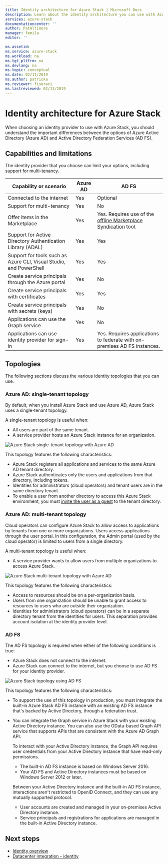 ```yaml
---
title: Identity architecture for Azure Stack | Microsoft Docs
description: Learn about the identity architecture you can use with Azure Stack.
services: azure-stack
documentationcenter: ''
author: PatAltimore
manager: femila
editor: ''

ms.assetid:  
ms.service: azure-stack
ms.workload: na
ms.tgt_pltfrm: na
ms.devlang: na
ms.topic: conceptual
ms.date: 02/11/2019
ms.author: patricka
ms.reviewer: fiseraci
ms.lastreviewed: 02/11/2019
---
```



# Identity architecture for Azure Stack

When choosing an identity provider to use with Azure Stack, you should understand the important differences between the options of Azure Active Directory (Azure AD) and Active Directory Federation Services (AD FS).

## Capabilities and limitations 
The identity provider that you choose can limit your options, including support for multi-tenancy. 

  

|Capability or scenario        |Azure AD  |AD FS  |
|------------------------------|----------|-------|
|Connected to the internet     |Yes       |Optional|
|Support for multi-tenancy     |Yes       |No      |
|Offer items in the Marketplace |Yes       |Yes. Requires use of the [offline Marketplace Syndication](azure-stack-download-azure-marketplace-item.md#disconnected-or-a-partially-connected-scenario) tool.|
|Support for Active Directory Authentication Library (ADAL) |Yes |Yes|
|Support for tools such as Azure CLI, Visual Studio, and PowerShell  |Yes |Yes|
|Create service principals through the Azure portal     |Yes |No|
|Create service principals with certificates      |Yes |Yes|
|Create service principals with secrets (keys)    |Yes |No|
|Applications can use the Graph service           |Yes |No|
|Applications can use identity provider for sign-in |Yes |Yes. Requires applications to federate with on-premises AD FS instances. |

## Topologies
The following sections discuss the various identity topologies that you can use.

### Azure AD: single-tenant topology 
By default, when you install Azure Stack and use Azure AD, Azure Stack uses a single-tenant topology. 

A single-tenant topology is useful when:
- All users are part of the same tenant.
- A service provider hosts an Azure Stack instance for an organization. 

![Azure Stack single-tenant topology with Azure AD](media/azure-stack-identity-architecture/single-tenant.png)

This topology features the following characteristics:
- Azure Stack registers all applications and services to the same Azure AD tenant directory. 
- Azure Stack authenticates only the users and applications from that directory, including tokens. 
- Identities for administrators (cloud operators) and tenant users are in the same directory tenant. 
- To enable a user from another directory to access this Azure Stack environment, you must [invite the user as a guest](azure-stack-identity-overview.md#guest-users) to the tenant directory. 

### Azure AD: multi-tenant topology
Cloud operators can configure Azure Stack to allow access to applications by tenants from one or more organizations. Users access applications through the user portal. In this configuration, the Admin portal (used by the cloud operator) is limited to users from a single directory. 

A multi-tenant topology is useful when:
- A service provider wants to allow users from multiple organizations to access Azure Stack.

![Azure Stack multi-tenant topology with Azure AD](media/azure-stack-identity-architecture/multi-tenant.png)

This topology features the following characteristics:
- Access to resources should be on a per-organization basis. 
- Users from one organization should be unable to grant access to resources to users who are outside their organization. 
- Identities for administrators (cloud operators) can be in a separate directory tenant from the identities for users. This separation provides account isolation at the identity provider level. 
 
### AD FS  
The AD FS topology is required when either of the following conditions is true:
- Azure Stack does not connect to the internet.
- Azure Stack can connect to the internet, but you choose to use AD FS for your identity provider.
  
![Azure Stack topology using AD FS](media/azure-stack-identity-architecture/adfs.png)

This topology features the following characteristics:
- To support the use of this topology in production, you must integrate the built-in Azure Stack AD FS instance with an existing AD FS instance that's backed by Active Directory, through a federation trust. 
- You can integrate the Graph service in Azure Stack with your existing Active Directory instance. You can also use the OData-based Graph API service that supports APIs that are consistent with the Azure AD Graph API. 

  To interact with your Active Directory instance, the Graph API requires user credentials from your Active Directory instance that have read-only permissions. 
  - The built-in AD FS instance is based on Windows Server 2016. 
  - Your AD FS and Active Directory instances must be based on Windows Server 2012 or later. 
  
  Between your Active Directory instance and the built-in AD FS instance, interactions aren't restricted to OpenID Connect, and they can use any mutually supported protocol. 
  - User accounts are created and managed in your on-premises Active Directory instance.
  - Service principals and registrations for applications are managed in the built-in Active Directory instance.



## Next steps
- [Identity overview](azure-stack-identity-overview.md)   
- [Datacenter integration - identity](azure-stack-integrate-identity.md)

